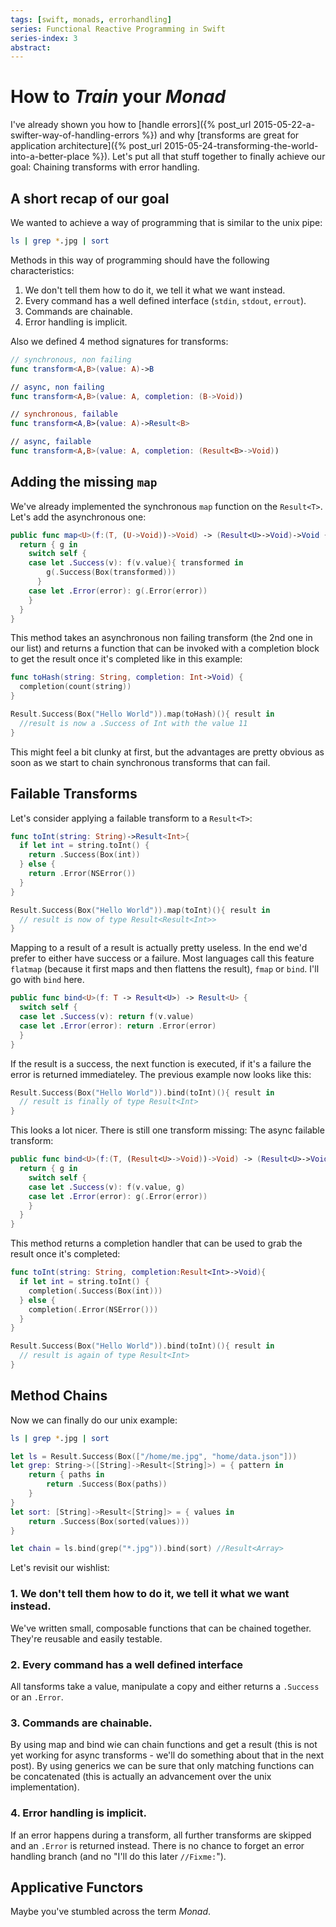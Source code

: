 ```yaml
---
tags: [swift, monads, errorhandling]
series: Functional Reactive Programming in Swift
series-index: 3
abstract:
---
```


# How to _Train_ your _Monad_

I've already shown you how to
[handle errors]({% post_url 2015-05-22-a-swifter-way-of-handling-errors %})
and why [transforms are great for application architecture]({% post_url 2015-05-24-transforming-the-world-into-a-better-place %}).
Let's put all that stuff together to finally achieve our goal: Chaining
transforms with error handling.

## A short recap of our goal

We wanted to achieve a way of programming that is similar to the unix pipe:

```bash
ls | grep *.jpg | sort
```

Methods in this way of programming should have the following characteristics:

1. We don't tell them how to do it, we tell it what we want instead.
2. Every command has a well defined interface (`stdin`, `stdout`, `errout`).
3. Commands are chainable.
4. Error handling is implicit.

Also we defined 4 method signatures for transforms:

```swift
// synchronous, non failing
func transform<A,B>(value: A)->B

// async, non failing
func transform<A,B>(value: A, completion: (B->Void))

// synchronous, failable
func transform<A,B>(value: A)->Result<B>

// async, failable
func transform<A,B>(value: A, completion: (Result<B>->Void))
```

## Adding the missing `map`

We've already implemented the synchronous `map` function on the `Result<T>`.
Let's add the asynchronous one:

```swift
public func map<U>(f:(T, (U->Void))->Void) -> (Result<U>->Void)->Void {
  return { g in
    switch self {
    case let .Success(v): f(v.value){ transformed in
        g(.Success(Box(transformed)))
      }
    case let .Error(error): g(.Error(error))
    }
  }
}
```

This method takes an asynchronous non failing transform (the 2nd one in our list)
and returns a function that can be invoked with a completion block to get the
result once it's completed like in this example:

```swift
func toHash(string: String, completion: Int->Void) {
  completion(count(string))
}

Result.Success(Box("Hello World")).map(toHash)(){ result in
  //result is now a .Success of Int with the value 11
}
```

This might feel a bit clunky at first, but the advantages are pretty obvious as
soon as we start to chain synchronous transforms that can fail.

## Failable Transforms

Let's consider applying a failable transform to a `Result<T>`:

```swift
func toInt(string: String)->Result<Int>{
  if let int = string.toInt() {
    return .Success(Box(int))
  } else {
    return .Error(NSError())
  }
}

Result.Success(Box("Hello World")).map(toInt)(){ result in
  // result is now of type Result<Result<Int>>
}
```

Mapping to a result of a result is actually pretty useless. In the end we'd
prefer to either have success or a failure. Most languages call this feature
`flatmap` (because it first maps and then flattens the result), `fmap` or `bind`.
I'll go with `bind` here.

```swift
public func bind<U>(f: T -> Result<U>) -> Result<U> {
  switch self {
  case let .Success(v): return f(v.value)
  case let .Error(error): return .Error(error)
  }
}
```

If the result is a success, the next function is executed, if it's a failure the
error is returned immediateley. The previous example now looks like this:

```swift
Result.Success(Box("Hello World")).bind(toInt)(){ result in
  // result is finally of type Result<Int>
}
```

This looks a lot nicer. There is still one transform missing: The async failable
transform:

```swift
public func bind<U>(f:(T, (Result<U>->Void))->Void) -> (Result<U>->Void)->Void {
  return { g in
    switch self {
    case let .Success(v): f(v.value, g)
    case let .Error(error): g(.Error(error))
    }
  }
}
```

This method returns a completion handler that can be used to grab the result once
it's completed:

```swift
func toInt(string: String, completion:Result<Int>->Void){
  if let int = string.toInt() {
    completion(.Success(Box(int)))
  } else {
    completion(.Error(NSError()))
  }
}

Result.Success(Box("Hello World")).bind(toInt)(){ result in
  // result is again of type Result<Int>
}
```

## Method Chains

Now we can finally do our unix example:

```bash
ls | grep *.jpg | sort
```

```swift
let ls = Result.Success(Box(["/home/me.jpg", "home/data.json"]))
let grep: String->([String]->Result<[String]>) = { pattern in
    return { paths in
        return .Success(Box(paths))
    }
}
let sort: [String]->Result<[String]> = { values in
    return .Success(Box(sorted(values)))
}

let chain = ls.bind(grep("*.jpg")).bind(sort) //Result<Array>
```

Let's revisit our wishlist:

### 1. We don't tell them how to do it, we tell it what we want instead.

We've written small, composable functions that can be chained together. They're
reusable and easily testable.

### 2. Every command has a well defined interface

All tansforms take a value, manipulate a copy and either returns a `.Success` or
an `.Error`.

### 3. Commands are chainable.

By using map and bind wie can chain functions and get a result (this is not yet
working for async transforms - we'll do something about that in the next post).
By using generics we can be sure that only matching functions can be concatenated
(this is actually an advancement over the unix implementation).

### 4. Error handling is implicit.

If an error happens during a transform, all further transforms are skipped and
an `.Error` is returned instead. There is no chance to forget an error handling
branch (and no "I'll do this later `//Fixme:`").


## Applicative Functors

Maybe you've stumbled across the term _Monad_.
